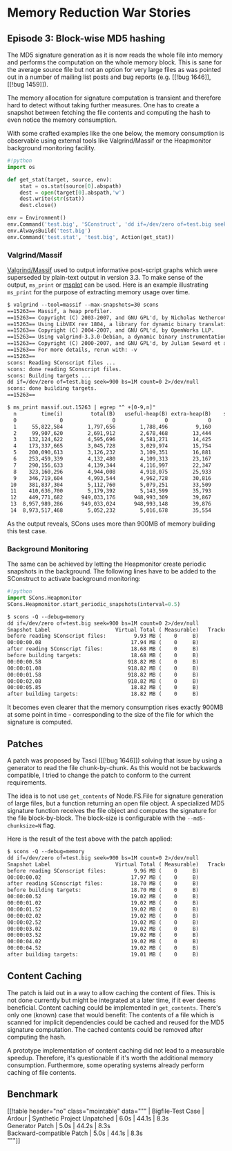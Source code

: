 

# Memory Reduction War Stories


## Episode 3: Block-wise MD5 hashing

The MD5 signature generation as it is now reads the whole file into memory and performs the computation on the whole memory block. This is sane for the average source file but not an option for very large files as was pointed out in a number of mailing list posts and bug reports (e.g. [[!bug 1646]], [[!bug 1459]]). 

The memory allocation for signature computation is transient and therefore hard to detect without taking further measures. One has to create a snapshot between fetching the file contents and computing the hash to even notice the memory consumption.  

With some crafted examples like the one below, the memory consumption is observable using external tools like Valgrind/Massif or the Heapmonitor background monitoring facility. 


```python
#!python 
import os

def get_stat(target, source, env):
    stat = os.stat(source[0].abspath)
    dest = open(target[0].abspath,'w')
    dest.write(str(stat))
    dest.close()

env = Environment()
env.Command('test.big', 'SConstruct', 'dd if=/dev/zero of=test.big seek=900 bs=1M count=0 2>/dev/null')
env.AlwaysBuild('test.big')
env.Command('test.stat', 'test.big', Action(get_stat))
```

### Valgrind/Massif

[Valgrind/Massif](http://valgrind.org/docs/manual/ms-manual.html) used to output informative post-script graphs which were superseded by plain-text output in version 3.3. To make sense of the output, `ms_print` or [msplot](http://www.aaltjegron.nl/msplot/) can be used. Here is an example illustrating `ms_print` for the purpose of extracting memory usage over time. 


```txt
$ valgrind --tool=massif --max-snapshots=30 scons
==15263== Massif, a heap profiler.
==15263== Copyright (C) 2003-2007, and GNU GPL'd, by Nicholas Nethercote
==15263== Using LibVEX rev 1804, a library for dynamic binary translation.
==15263== Copyright (C) 2004-2007, and GNU GPL'd, by OpenWorks LLP.
==15263== Using valgrind-3.3.0-Debian, a dynamic binary instrumentation framework.
==15263== Copyright (C) 2000-2007, and GNU GPL'd, by Julian Seward et al.
==15263== For more details, rerun with: -v
==15263== 
scons: Reading SConscript files ...
scons: done reading SConscript files.
scons: Building targets ...
dd if=/dev/zero of=test.big seek=900 bs=1M count=0 2>/dev/null
scons: done building targets.
==15263== 

$ ms_print massif.out.15263 | egrep "^ +[0-9,n]"
  n        time(i)         total(B)   useful-heap(B) extra-heap(B)    stacks(B)
  0              0                0                0             0            0
  1     55,822,584        1,797,656        1,788,496         9,160            0
  2     99,907,620        2,691,912        2,678,468        13,444            0
  3    132,124,622        4,595,696        4,581,271        14,425            0
  4    173,337,665        3,045,728        3,029,974        15,754            0
  5    200,090,613        3,126,232        3,109,351        16,881            0
  6    253,459,339        4,132,480        4,109,313        23,167            0
  7    290,156,633        4,139,344        4,116,997        22,347            0
  8    323,160,296        4,944,008        4,918,075        25,933            0
  9    346,719,604        4,993,544        4,962,728        30,816            0
 10    381,837,304        5,112,760        5,079,251        33,509            0
 11    410,636,700        5,179,392        5,143,599        35,793            0
 12    449,771,682      949,033,176      948,993,309        39,867            0 
 13  8,957,989,286      949,033,024      948,993,148        39,876            0
 14  8,973,517,468        5,052,232        5,016,678        35,554            0
```
As the output reveals, SCons uses more than 900MB of memory building this test case. 


### Background Monitoring

The same can be achieved by letting the Heapmonitor create periodic snapshots in the background. The following lines have to be added to the SConstruct to activate background monitoring: 


```python
#!python 
import SCons.Heapmonitor
SCons.Heapmonitor.start_periodic_snapshots(interval=0.5)
```

```txt
$ scons -Q --debug=memory
dd if=/dev/zero of=test.big seek=900 bs=1M count=0 2>/dev/null
Snapshot Label                     Virtual Total ( Measurable)   Tracked Total
before reading SConscript files:         9.93 MB (    0     B)         0     B
00:00:00.08                             17.94 MB (    0     B)         0     B
after reading SConscript files:         18.68 MB (    0     B)         0     B
before building targets:                18.68 MB (    0     B)         0     B
00:00:00.58                            918.82 MB (    0     B)         0     B
00:00:01.08                            918.82 MB (    0     B)         0     B
00:00:01.58                            918.82 MB (    0     B)         0     B
00:00:02.08                            918.82 MB (    0     B)         0     B
00:00:05.85                             18.82 MB (    0     B)         0     B
after building targets:                 18.82 MB (    0     B)         0     B
```
It becomes even clearer that the memory consumption rises exactly 900MB at some point in time - corresponding to the size of the file for which the signature is computed. 


## Patches

A patch was proposed by Tasci ([[!bug 1646]]) solving that issue by using a generator to read the file chunk-by-chunk. As this would not be backwards compatible, I tried to change the patch to conform to the current requirements. 

The idea is to not use `get_contents` of Node.FS.File for signature generation of large files, but a function returning an open file object. A specialized MD5 signature function receives the file object and computes the signature for the file block-by-block. The block-size is configurable with the `--md5-chunksize=N` flag. 

Here is the result of the test above with the patch applied: 


```txt
$ scons -Q --debug=memory
dd if=/dev/zero of=test.big seek=900 bs=1M count=0 2>/dev/null
Snapshot Label                     Virtual Total ( Measurable)   Tracked Total
before reading SConscript files:         9.96 MB (    0     B)         0     B
00:00:00.02                             17.97 MB (    0     B)         0     B
after reading SConscript files:         18.70 MB (    0     B)         0     B
before building targets:                18.70 MB (    0     B)         0     B
00:00:00.52                             19.02 MB (    0     B)         0     B
00:00:01.02                             19.02 MB (    0     B)         0     B
00:00:01.52                             19.02 MB (    0     B)         0     B
00:00:02.02                             19.02 MB (    0     B)         0     B
00:00:02.52                             19.02 MB (    0     B)         0     B
00:00:03.02                             19.02 MB (    0     B)         0     B
00:00:03.52                             19.02 MB (    0     B)         0     B
00:00:04.02                             19.02 MB (    0     B)         0     B
00:00:04.52                             19.02 MB (    0     B)         0     B
after building targets:                 19.01 MB (    0     B)         0     B
```

## Content Caching

The patch is laid out in a way to allow caching the content of files. This is not done currently but might be integrated at a later time, if it ever deems beneficial. Content caching could be implemented in `get_contents`. There's only one (known) case that would benefit: The contents of a file which is scanned for implicit dependencies could be cached and reused for the MD5 signature computation. The cached contents could be removed after computing the hash. 

A prototype implementation of content caching did not lead to a measurable speedup. Therefore, it's questionable if it's worth the additional memory consumption. Furthermore, some operating systems already perform caching of file contents. 


## Benchmark
[[!table header="no" class="mointable" data="""
                            |  Bigfile-Test Case  |  Ardour       |  Synthetic Project 
 Unpatched                  |  6.0s               |  44.1s        |  8.3s              
 Generator Patch            |  5.0s               |  44.2s        |  8.3s              
 Backward-compatible Patch  |  5.0s               |  44.1s        |  8.3s              
"""]]
